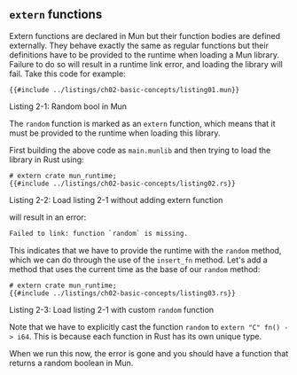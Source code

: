 ## `extern` functions

Extern functions are declared in Mun but their function bodies are defined
externally. They behave exactly the same as regular functions but their
definitions have to be provided to the runtime when loading a Mun library.
Failure to do so will result in a runtime link error, and loading the library
will fail. Take this code for example:

```mun
{{#include ../listings/ch02-basic-concepts/listing01.mun}}
```

<span class="caption">Listing 2-1: Random bool in Mun</span>

The `random` function is marked as an `extern` function, which means that it
must be provided to the runtime when loading this library.

First building the above code as `main.munlib` and then trying to load the
library in Rust using:

```rust,no_run,noplaypen
# extern crate mun_runtime;
{{#include ../listings/ch02-basic-concepts/listing02.rs}}
```

<span class="caption">Listing 2-2: Load listing 2-1 without adding extern function</span>

will result in an error:

```bash
Failed to link: function `random` is missing.
```

This indicates that we have to provide the runtime with the `random` method,
which we can do through the use of the `insert_fn` method. Let's add a method
that uses the current time as the base of our `random` method:

```rust,no_run,noplaypen
# extern crate mun_runtime;
{{#include ../listings/ch02-basic-concepts/listing03.rs}}
```

<span class="caption">Listing 2-3: Load listing 2-1 with custom `random` function</span>

Note that we have to explicitly cast the function `random` to `extern "C" fn()
-> i64`. This is because each function in Rust has its own unique type.

When we run this now, the error is gone and you should have a function that
returns a random boolean in Mun.
